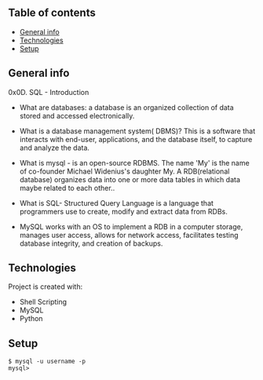 ## Table of contents
* [General info](#general-info)
* [Technologies](#technologies)
* [Setup](#setup)

## General info
0x0D. SQL - Introduction
* What are databases: a database is an organized collection
of data stored and accessed electronically.
* What is a database management system( DBMS)?
  This is a software that interacts with end-user, applications,
  and the database itself, to capture and analyze the data.

* What is mysql - is an open-source RDBMS. The name 'My' is the name of
  co-founder Michael Widenius's daughter My.
  A RDB(relational database) organizes data into one or more data tables
  in which data maybe related to each other..
* What is SQL- Structured Query Language is a language that programmers use
  to create, modify and extract data from RDBs.
* MySQL works with an OS to implement a RDB in a computer storage,
  manages user access, allows for network access, facilitates testing
  database integrity, and creation of backups.

## Technologies
Project is created with:
* Shell Scripting
* MySQL
* Python

## Setup
```
$ mysql -u username -p
mysql>

```
